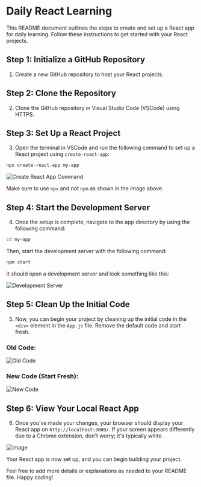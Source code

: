 # Daily React Learning

This README document outlines the steps to create and set up a React app for daily learning. Follow these instructions to get started with your React projects.

## Step 1: Initialize a GitHub Repository

1. Create a new GitHub repository to host your React projects.

## Step 2: Clone the Repository

2. Clone the GitHub repository in Visual Studio Code (VSCode) using HTTPS.

## Step 3: Set Up a React Project

3. Open the terminal in VSCode and run the following command to set up a React project using `create-react-app`:

```bash
npx create-react-app my-app
```

![Create React App Command](https://github.com/hady68/React-Practise-daily/assets/64458111/b088357e-5ac2-4fdb-b1b4-3c6180ae6b14)

Make sure to use `npx` and not `npm` as shown in the image above.

## Step 4: Start the Development Server

4. Once the setup is complete, navigate to the app directory by using the following command:

```bash
cd my-app
```

Then, start the development server with the following command:

```bash
npm start
```

It should open a development server and look something like this:

![Development Server](https://github.com/hady68/React-Practise-daily/assets/64458111/bd932704-c924-4af6-95f9-98614eca12e8)

## Step 5: Clean Up the Initial Code

5. Now, you can begin your project by cleaning up the initial code in the `<div>` element in the `App.js` file. Remove the default code and start fresh.

### Old Code:
![Old Code](https://github.com/hady68/React-Practise-daily/assets/64458111/abcca941-a9aa-402d-b929-8eef31ad68a6)

### New Code (Start Fresh):
![New Code](https://github.com/hady68/React-Practise-daily/assets/64458111/8a47ef5a-d04f-4785-a0e1-6c6592cae23d)

## Step 6: View Your Local React App
6. Once you've made your changes, your browser should display your React app on `http://localhost:3000/`. If your screen appears differently due to a Chrome extension, don't worry; it's typically white.
   
![image](https://github.com/hady68/React-Practise-daily/assets/64458111/6092eca2-edf7-4822-951d-a7d92d72e721)

Your React app is now set up, and you can begin building your project.

Feel free to add more details or explanations as needed to your README file. Happy coding!
